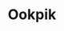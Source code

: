 ---
title: Ookpik
description: Réseaux sociaux
resume:
  titre: Ookpik
  court: Réseaux sociaux
identifiant:
slug:
ordre: 17
image: /img/ookpik-reseaux-sociaux.jpg
i18n: fr
link:
  external: true
  url: 
---